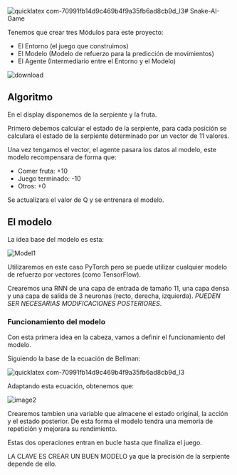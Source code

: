 ![quicklatex com-70991fb14d9c469b4f9a35fb6ad8cb9d_l3](https://github.com/JordiPG05/Snake-AI-Game/assets/100807571/c87e6c71-962a-4048-8a8f-7211d63a94f7)# Snake-AI-Game

Tenemos que crear tres Módulos para este proyecto:

- El Entorno (el juego que construimos)
- El Modelo (Modelo de refuerzo para la predicción de movimientos)
- El Agente (Intermediario entre el Entorno y el Modelo)
  
![download](https://github.com/JordiPG05/Snake-AI-Game/assets/100807571/0a17a952-9e53-4870-8f6a-63dabf3c3400)

## Algoritmo

En el display disponemos de la serpiente y la fruta.

Primero debemos calcular el estado de la serpiente, para cada posición se calculara el estado de la serpiente determinado por un vector de 11 valores.

Una vez tengamos el vector, el agente pasara los datos al modelo, este modelo recompensara de forma que:
- Comer fruta: +10
- Juego terminado: -10
- Otros: +0

Se actualizara el valor de Q y se entrenara el modelo.

## El modelo
La idea base del modelo es esta:

![Model1](https://github.com/JordiPG05/Snake-AI-Game/assets/100807571/0d67c6bb-5afa-48c1-a0aa-509849557cb9)

Utilizaremos en este caso PyTorch pero se puede utilizar cualquier modelo de refuerzo por vectores (como TensorFlow).

Crearemos una RNN de una capa de entrada de tamaño 11, una capa densa y una capa de salida de 3 neuronas (recto, derecha, izquierda). *PUEDEN SER NECESARIAS MODIFICACIONES POSTERIORES*.

### Funcionamiento del modelo

Con esta primera idea en la cabeza, vamos a definir el funcionamiento del modelo.

Siguiendo la base de la ecuación de Bellman:

![quicklatex com-70991fb14d9c469b4f9a35fb6ad8cb9d_l3](https://github.com/JordiPG05/Snake-AI-Game/assets/100807571/157e2f43-6be6-45d4-8497-6a81427d1c29)

Adaptando esta ecuación, obtenemos que:

![image2](https://github.com/JordiPG05/Snake-AI-Game/assets/100807571/8647b239-952d-4e09-b967-e54060bfdc2b)

Crearemos tambien una variable que almacene el estado original, la acción y el estado posterior. De esta forma el modelo tendra una memoria de repetición y mejorara su rendimiento.

Estas dos operaciones entran en bucle hasta que finaliza el juego.

LA CLAVE ES CREAR UN BUEN MODELO ya que la precisión de la serpiente depende de ello.



